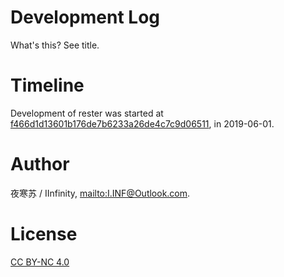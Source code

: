 # Development Log

What's this? See title.

# Timeline

Development of rester was started at [f466d1d13601b176de7b6233a26de4c7c9d06511](https://github.com/DevinDon/rester/commit/f466d1d13601b176de7b6233a26de4c7c9d06511), in 2019-06-01.

# Author

夜寒苏 / IInfinity, <mailto:I.INF@Outlook.com>.

# License

[CC BY-NC 4.0](../LICENSE)
